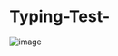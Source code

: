 # Typing-Test-

![image](https://github.com/techanuj/Typing-Test-/assets/149861926/2ad34e77-8e30-4adf-b685-889c6e12b031)
